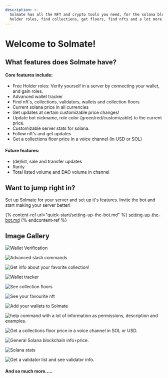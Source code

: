 ```yaml
---
description: >-
  Solmate has all the NFT and crypto tools you need, for the solana blockchain,
  holder roles, find collections, get floors, find nfts and a lot more.
---
```


# Welcome to Solmate!

## What features does Solmate have?

#### Core features include: 

* Free Holder roles: Verify yourself in a server by connecting your wallet, and gain roles.
* Advanced wallet tracker
* Find nft's, collections, validators, wallets and collection floors
* Current solana price in all currencies
* Get updates at certain customizable price changes!
* Update bot nickname, role color (green/red/customizable) to the current price.
* Customizable server stats for solana.
* Follow nft's and get updates
* Get a collections floor price in a voice channel (in USD or SOL)

#### Future features: 

* (de)list, sale and transfer updates
* Rarity
* Total listed volume and DAO volume in channel

## Want to jump right in?

Set up Solmate for your server and set up it's features. Invite the bot and start making your server better!

{% content-ref url="quick-start/setting-up-the-bot.md" %}
[setting-up-the-bot.md](quick-start/setting-up-the-bot.md)
{% endcontent-ref %}

## Image Gallery

![Wallet Verification](https://media.discordapp.net/attachments/944907990115438592/959832921349451816/unknown.png)

![Advanced slash commands](https://media.discordapp.net/attachments/944907990115438592/959832869319106700/unknown.png)

![Get info about your favorite collection!](https://cdn.discordapp.com/attachments/944907990115438592/959751672400347187/unknown.png)

![Wallet tracker](https://cdn.discordapp.com/attachments/944907990115438592/973441396604305428/unknown.png)

![See collection floors](https://cdn.discordapp.com/attachments/944907990115438592/959751833671303209/unknown.png)

![See your favourite nft](https://media.discordapp.net/attachments/944907990115438592/959752022259810364/unknown.png)

![Add your wallets to Solmate](https://media.discordapp.net/attachments/944907990115438592/959752124290437120/unknown.png)

![help command with a lot of information as permissions, description and examples.](https://media.discordapp.net/attachments/944907990115438592/959752214279245854/unknown.png)

![Get a collections floor price in a voice channel in SOL or USD.](https://media.discordapp.net/attachments/944907990115438592/959752577447239730/unknown.png?width=234\&height=498)

![General Solana blockchain info+price.](https://media.discordapp.net/attachments/944907990115438592/959752651342512168/unknown.png)

![Solana stats](https://media.discordapp.net/attachments/944907990115438592/959752749606649876/unknown.png)

![Get a validator list and see validator info.](https://media.discordapp.net/attachments/944907990115438592/959752310194602054/unknown.png)

#### And so much more.....
